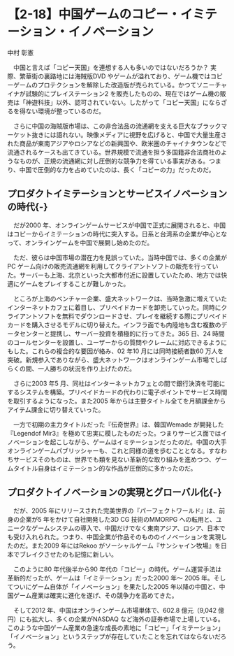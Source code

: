 # 【2-18】中国ゲームのコピー・イミテーション・イノベーション

<div class="author">中村 彰憲</div>

　中国と言えば「コピー天国」を連想する人も多いのではないだろうか？ 実際、繁華街の裏路地には海賊版DVD やゲームが溢れており、ゲーム機ではコピーゲームのプロテクションを解除した改造版が売られている。かつてソニーチャイナが試験的にプレイステーション2 を販売したものの、現在ではゲーム機の販売は「神遊科技」以外、認可されていない。したがって「コピー天国」にならざるを得ない環境が整っているのだ。

　さらに中国の海賊版市場は、この非合法品の流通網を支える巨大なブラックマーケット抜きには語れない。映像メディアに視野を広げると、中国で大量生産された商品が東南アジアやロシアなどの新興国や、欧米圏のチャイナタウンなどで流通されるケースも出てきている。世界規模で流通を担う多国籍非合法商社のようなものが、正規の流通網に対し圧倒的な競争力を得ている事実がある。つまり、中国で圧倒的な力を占めていたのは、長く「コピーの力」だったのだ。

## プロダクトイミテーションとサービスイノベーションの時代{-}

　だが2000 年、オンラインゲームサービスが中国で正式に展開されると、中国はコピーからイミテーションの時代に突入する。日系と台湾系の企業が中心となって、オンラインゲームを中国で展開し始めたのだ。

　ただ、彼らは中国市場の潜在力を見誤っていた。当時中国では、多くの企業がPC ゲーム向けの販売流通網を利用してクライアントソフトの販売を行っていた。サーバーも上海、北京といった大都市付近に設置していたため、地方では快適にゲームをプレイすることが難しかった。

　ところが上海のベンチャー企業、盛大ネットワークは、当時急激に増えていたインターネットカフェに着目し、プリペイドカードを卸売していった。同時にクライアントソフトを無料でダウンロードさせ、プレイを継続する際にプリペイドカードを購入させるモデルに切り替えた。インフラ面でも内陸地も含む複数のデータセンターと提携し、サーバー投資を積極的に行ってきた。365 日、24 時間のコールセンターを設置し、ユーザーからの質問やクレームに対応できるようにもした。これらの複合的な要因が絡み、02 年10 月には同時接続者数60 万人を突破。新規参入でありながら、盛大ネットワークはオンラインゲーム市場でしばらくの間、一人勝ちの状況を作り上げたのだ。

　さらに2003 年5 月、同社はインターネットカフェとの間で銀行決済を可能にするシステムを構築。プリペイドカードの代わりに電子ポイントでサービス時間を取引するようになった。また2005 年からは主要タイトル全てを月額課金からアイテム課金に切り替えていった。

　一方で初期の主力タイトルだった『伝奇世界』は、韓国Wemade が開発した『Legendof Mir3』を極めて忠実に模したものだった。つまりサービス面ではイノベーションを起こしながら、ゲームはイミテーションだったのだ。中国の大手オンラインゲームパブリッシャーも、これと同様の道を歩むこととなる。すなわちサービスそのものは、世界でも類を見ない革新的な取り組みを進めつつ、ゲームタイトル自身はイミテーション的な作品が圧倒的に多かったのだ。

## プロダクトイノベーションの実現とグローバル化{-}

　だが、2005 年にリリースされた完美世界の『パーフェクトワールド』は、前身の企業が5 年をかけて自社開発した3D CG 技術のMMORPG への転用と、ユニークなゲームシステムの導入で、中国だけでなく東南アジア、ロシア、日本でも受け入れられた。つまり、中国企業が作品そのもののイノベーションを実現したのだ。また2009 年にはRekoo がソーシャルゲーム『サンシャイン牧場』を日本でブレイクさせたのも記憶に新しい。

　このように80 年代後半から90 年代の「コピー」の時代。ゲーム運営手法は革新的だったが、ゲームは「イミテーション」だった2000 年～ 2005 年。そしてついにゲーム自体が「イノベーション」を果たした2005 年以降の中国と、中国ゲーム産業は確実に進化を遂げ、その競争力を高めてきた。

　そして2012 年、中国はオンラインゲーム市場単体で、602.8 億元（9,042 億円）にも拡大し、多くの企業がNASDAQ など海外の証券市場で上場している。このような中国ゲーム産業の急速な成長の素地に「コピー」「イミテーション」「イノベーション」というステップが存在していたことを忘れてはならないだろう。
